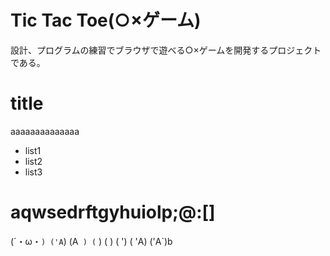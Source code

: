 # Tic Tac Toe(○×ゲーム)

設計、プログラムの練習でブラウザで遊べる○×ゲームを開発するプロジェクトである。

# title

aaaaaaaaaaaaaa

- list1
- list2
- list3

 # aqwsedrftgyhuiolp;@:[]

 (´・ω・`)
 ('A`)
 (A` )
 (`  )
 (   )
 (  ')
 ( 'A)
 ('A`)b